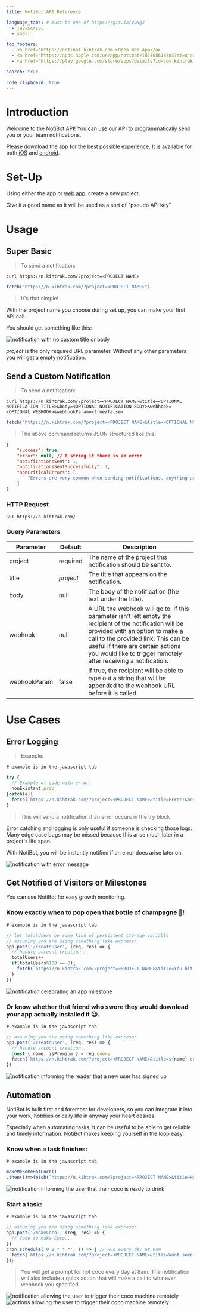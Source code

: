 ```yaml
---
title: NotiBot API Reference

language_tabs: # must be one of https://git.io/vQNgJ
  - javascript
  - shell

toc_footers:
  - <a href='https://notibot.kihtrak.com'>Open Web App</a>
  - <a href='https://apps.apple.com/us/app/notibot/id1568618783?mt=8'>Download iOS App</a>
  - <a href='https://play.google.com/store/apps/details?id=com.kihtrak.NOTIBOT'>Download Android App</a>

search: true

code_clipboard: true
---
```


# Introduction

Welcome to the NotiBot API! You can use our API to programmatically send you or your team notifications.

Please download the app for the best possible experience. It is available for both [iOS](https://apps.apple.com/us/app/notibot/id1568618783?mt=8) and [android](https://play.google.com/store/apps/details?id=com.kihtrak.NOTIBOT).

# Set-Up

Using either the app or [web app](https://notibot.kihtrak.com), create a new project. 

Give it a good name as it will be used as a sort of "pseudo API key"

# Usage

## Super Basic
> To send a notification:

```shell
curl https://n.kihtrak.com/?project=<PROJECT NAME>
```

```javascript
fetch("https://n.kihtrak.com/?project=<PROJECT NAME>")
```

> It's that simple!

With the project name you choose during set up, you can make your first API call.

You should get something like this:

![notification with no custom title or body](ProjectNameNotification.png)

<aside class="notice">
<em>project</em> is the only required URL parameter. Without any other parameters you will get a empty notification.
</aside>

## Send a Custom Notification

> To send a notification:

```shell
curl https://n.kihtrak.com/?project=<PROJECT NAME>&title=<OPTIONAL NOTIFICATION TITLE>&body=<OPTIONAL NOTIFICATION BODY>&webhook=<OPTIONAL WEBHOOK>&webhookParam=<true/false>
```

```javascript
fetch("https://n.kihtrak.com/?project=<PROJECT NAME>&title=<OPTIONAL NOTIFICATION TITLE>&body=<OPTIONAL NOTIFICATION BODY>&webhook=<OPTIONAL WEBHOOK>&webhookParam=<true/false>")
```

> The above command returns JSON structured like this:

```json
{
    "success": true,
    "error": null, // A string if there is an error
    "notificationsSent": 1,
    "notificationsSentSuccessfully": 1,
    "nonCriticalErrors": [
        "Errors are very common when sending notifications, anything appearing here can be safely ignored",
    ]
}
```

### HTTP Request

`GET https://n.kihtrak.com/`

### Query Parameters

Parameter | Default | Description
--------- | ------- | -----------
project | required | The name of the project this notification should be sent to.
title | *project* | The title that appears on the notification.
body | null | The body of the notification (the text under the title).
webhook | null | A URL the webhook will go to. If this parameter isn't left empty the recipient of the notification will be provided with an option to make a call to the provided link. This can be useful if there are certain actions you would like to trigger remotely after receiving a notification.
webhookParam | false | If true, the recipient will be able to type out a string that will be appended to the webhook URL before it is called.

# Use Cases

## Error Logging

> Example: 

``` shell
# example is in the javascript tab
```

``` javascript
try {
  // Example of code with error:
  nonExistant.prop
}catch(e){
  fetch(`https://n.kihtrak.com/?project=<PROJECT NAME>&title=Error!&body=${e.toString()}`)
}
```

> This will send a notification if an error occurs in the try block

Error catching and logging is only useful if someone is checking those logs. Many edge case bugs may be missed because this arise much later in a project's life span. 

With NotiBot, you will be instantly notified if an error does arise later on.

![notification with error message](ErrorNotification.png)

## Get Notified of Visitors or Milestones

You can use NotiBot for easy growth monitoring. 

### Know exactly when to pop open that bottle of champagne 🍾! 

``` shell
# example is in the javascript tab
```

``` javascript
// let totalUsers be some kind of persistent storage variable
// assuming you are using something like express:
app.post('/createUser', (req, res) => {
  // handle account creation...
  totalUsers++
  if(totalUsers%100 == 0){
    fetch(`https://n.kihtrak.com/?project=<PROJECT NAME>&title=You hit ${totalUsers} total users!&body=🎉🎈🥳`)
  }
})
```

>

![notification celebrating an app milestone](TotalUsersNotification.png)

### Or know whether that friend who swore they would download your app actually installed it 😉.

``` shell
# example is in the javascript tab
```

``` javascript
// assuming you are using something like express:
app.post('/createUser', (req, res) => {
  // handle account creation...
  const { name, isPremium } = req.query
  fetch(`https://n.kihtrak.com/?project=<PROJECT NAME>&title=${name} created an account!&body=${isPremium?`They have signed up for Premium!`:`They signed up for the free plan`}`)
})
```

>

![notification informing the reader that a new user has signed up](UserSignedUpNotification.png)

## Automation

NotiBot is built first and foremost for developers, so you can integrate it into your work, hobbies or daily life in anyway your heart desires. 

Especially when automating tasks, it can be useful to be able to get reliable and timely information. NotiBot makes keeping yourself in the loop easy.

### Know when a task finishes: 

``` shell
# example is in the javascript tab
```

``` javascript
makeMeSomeHotCoco()
.then(()=>fetch(`https://n.kihtrak.com/?project=<PROJECT NAME>&title=Hot coco finished!&body=Time to drink up!\n☕☕☕`))
```
>

![notification informing the user that their coco is ready to drink](HotCocoFinishedNotification.png)

### Start a task: 

``` shell
# example is in the javascript tab
```

``` javascript
// assuming you are using something like express:
app.post('/makeCoco', (req, res) => {
  // Code to make Coco...
})
cron.schedule('0 8 * * *', () => { // Run every day at 8am
  fetch(`https://n.kihtrak.com/?project=<PROJECT NAME>&title=Want some hot coco?&body=Respond to this notification with the webhook trigger to start making the coco 👇&webhook=<server address>/makeCoco`)
});
```
> You will get a prompt for hot coco every day at 8am. The notification will also include a quick action that will make a call to whatever webhook you specified.

![notification allowing the user to trigger their coco machine remotely](WantHotCocoNotification.png)
![actions allowing the user to trigger their coco machine remotely](WantHotCocoActions.png)